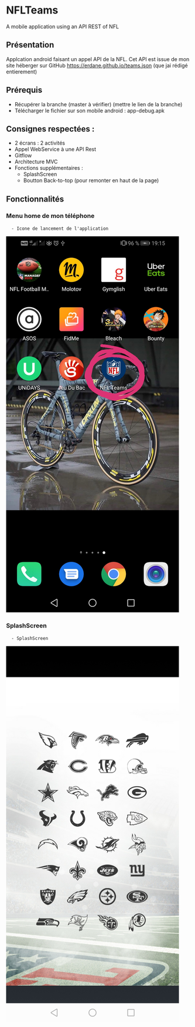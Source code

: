 # NFLTeams
A mobile application using an API REST of NFL

## Présentation
Applcation android faisant un appel API de la NFL.
Cet API est issue de mon site héberger sur GitHub https://erdane.github.io/teams.json (que jai rédigé entierement)

## Prérequis
  - Récupérer la branche (master à vérifier) (mettre le lien de la branche)
  - Télécharger le fichier sur son mobile android : app-debug.apk 


## Consignes respectées :
  - 2 écrans : 2 activités
  - Appel WebService à une API Rest
  - Gitflow 
  - Architecture MVC
  - Fonctions supplémentaires :
    - SplashScreen
    - Boutton Back-to-top (pour remonter en haut de la page)
    
## Fonctionnalités 

### Menu home de mon téléphone
      - Icone de lancement de l'application
![Screenshot](home.jpg)

### SplashScreen
      - SplashScreen
![Screenshot](Splash.jpg)




